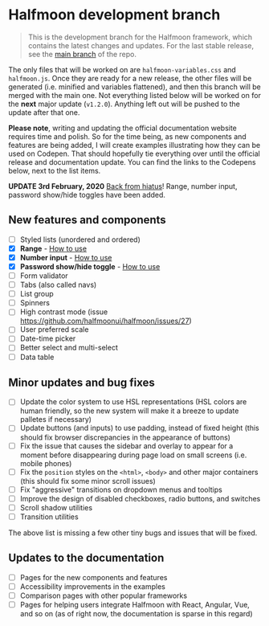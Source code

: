 # Halfmoon development branch

> This is the development branch for the Halfmoon framework, which contains the latest changes and updates. For the last stable release, see the [main branch](https://github.com/halfmoonui/halfmoon/) of the repo.

The only files that will be worked on are `halfmoon-variables.css` and `halfmoon.js`. Once they are ready for a new release, the other files will be generated (i.e. minified and variables flattened), and then this branch will be merged with the main one. Not everything listed below will be worked on for the **next** major update (`v1.2.0`). Anything left out will be pushed to the update after that one.

**Please note**, writing and updating the official documentation website requires time and polish. So for the time being, as new components and features are being added, I will create examples illustrating how they can be used on Codepen. That should hopefully tie everything over until the official release and documentation update. You can find the links to the Codepens below, next to the list items.

**UPDATE 3rd February, 2020** [Back from hiatus](https://gist.github.com/halfmoonui/59b464241dfe760449476d9edde6f0b6)! Range, number input, password show/hide toggles have been added. 

## New features and components

- [ ] Styled lists (unordered and ordered)
- [x] **Range** - [How to use](https://codepen.io/tahmid-hm-dev/pen/VwmLOxE)
- [x] **Number input** - [How to use](https://codepen.io/tahmid-hm-dev/pen/ExNjzQw)
- [x] **Password show/hide toggle** - [How to use](https://codepen.io/tahmid-hm-dev/pen/XWNbwEa)
- [ ] Form validator
- [ ] Tabs (also called navs)
- [ ] List group
- [ ] Spinners
- [ ] High contrast mode (issue https://github.com/halfmoonui/halfmoon/issues/27)
- [ ] User preferred scale
- [ ] Date-time picker
- [ ] Better select and multi-select
- [ ] Data table

## Minor updates and bug fixes

- [ ] Update the color system to use HSL representations (HSL colors are human friendly, so the new system will make it a breeze to update palletes if necessary)
- [ ] Update buttons (and inputs) to use padding, instead of fixed height (this should fix browser discrepancies in the appearance of buttons)
- [ ] Fix the issue that causes the sidebar and overlay to appear for a moment before disappearing during page load on small screens (i.e. mobile phones)
- [ ] Fix the `position` styles on the `<html>`, `<body>` and other major containers (this should fix some minor scroll issues)
- [ ] Fix "aggressive" transitions on dropdown menus and tooltips
- [ ] Improve the design of disabled checkboxes, radio buttons, and switches
- [ ] Scroll shadow utilities
- [ ] Transition utilities

The above list is missing a few other tiny bugs and issues that will be fixed.

## Updates to the documentation

- [ ] Pages for the new components and features
- [ ] Accessibility improvements in the examples
- [ ] Comparison pages with other popular frameworks
- [ ] Pages for helping users integrate Halfmoon with React, Angular, Vue, and so on (as of right now, the documentation is sparse in this regard)
